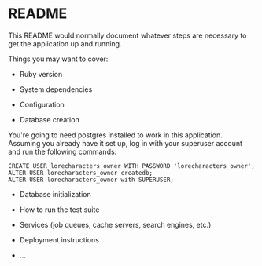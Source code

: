 # README

This README would normally document whatever steps are necessary to get the
application up and running.

Things you may want to cover:

* Ruby version

* System dependencies

* Configuration

* Database creation

You're going to need postgres installed to work in this application. Assuming you already have it set up, log in with your superuser account and run the following commands:

```postgresql
CREATE USER lorecharacters_owner WITH PASSWORD 'lorecharacters_owner';
ALTER USER lorecharacters_owner createdb;
ALTER USER lorecharacters_owner with SUPERUSER;

```

* Database initialization

* How to run the test suite

* Services (job queues, cache servers, search engines, etc.)

* Deployment instructions

* ...

